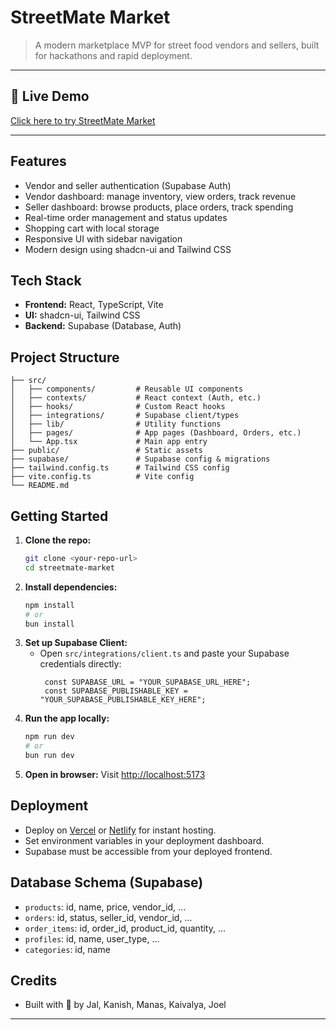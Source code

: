 # StreetMate Market

> A modern marketplace MVP for street food vendors and sellers, built for hackathons and rapid deployment.

---

## 🔗 Live Demo

[Click here to try StreetMate Market](https://streetmate.vercel.app)

---

## Features

- Vendor and seller authentication (Supabase Auth)
- Vendor dashboard: manage inventory, view orders, track revenue
- Seller dashboard: browse products, place orders, track spending
- Real-time order management and status updates
- Shopping cart with local storage
- Responsive UI with sidebar navigation
- Modern design using shadcn-ui and Tailwind CSS

## Tech Stack

- **Frontend:** React, TypeScript, Vite
- **UI:** shadcn-ui, Tailwind CSS
- **Backend:** Supabase (Database, Auth)

## Project Structure

```
├── src/
│   ├── components/         # Reusable UI components
│   ├── contexts/           # React context (Auth, etc.)
│   ├── hooks/              # Custom React hooks
│   ├── integrations/       # Supabase client/types
│   ├── lib/                # Utility functions
│   ├── pages/              # App pages (Dashboard, Orders, etc.)
│   └── App.tsx             # Main app entry
├── public/                 # Static assets
├── supabase/               # Supabase config & migrations
├── tailwind.config.ts      # Tailwind CSS config
├── vite.config.ts          # Vite config
└── README.md
```

## Getting Started

1. **Clone the repo:**
   ```sh
   git clone <your-repo-url>
   cd streetmate-market
   ```
2. **Install dependencies:**
   ```sh
   npm install
   # or
   bun install
   ```
3. **Set up Supabase Client:**
   - Open `src/integrations/client.ts` and paste your Supabase credentials directly:
     ```env
      const SUPABASE_URL = "YOUR_SUPABASE_URL_HERE";
      const SUPABASE_PUBLISHABLE_KEY = "YOUR_SUPABASE_PUBLISHABLE_KEY_HERE"; 
     ```
4. **Run the app locally:**
   ```sh
   npm run dev
   # or
   bun run dev
   ```
5. **Open in browser:**
   Visit [http://localhost:5173](http://localhost:5173)

## Deployment

- Deploy on [Vercel](https://vercel.com/) or [Netlify](https://www.netlify.com/) for instant hosting.
- Set environment variables in your deployment dashboard.
- Supabase must be accessible from your deployed frontend.

## Database Schema (Supabase)

- `products`: id, name, price, vendor_id, ...
- `orders`: id, status, seller_id, vendor_id, ...
- `order_items`: id, order_id, product_id, quantity, ...
- `profiles`: id, name, user_type, ...
- `categories`: id, name

## Credits

- Built with 💙 by Jal, Kanish, Manas, Kaivalya, Joel

---
